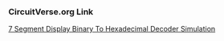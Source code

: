 ### CircuitVerse.org Link
[7 Segment Display Binary To Hexadecimal Decoder Simulation](https://circuitverse.org/users/307998/projects/7-segment-display-binary-to-hexadecimal-decoder)
